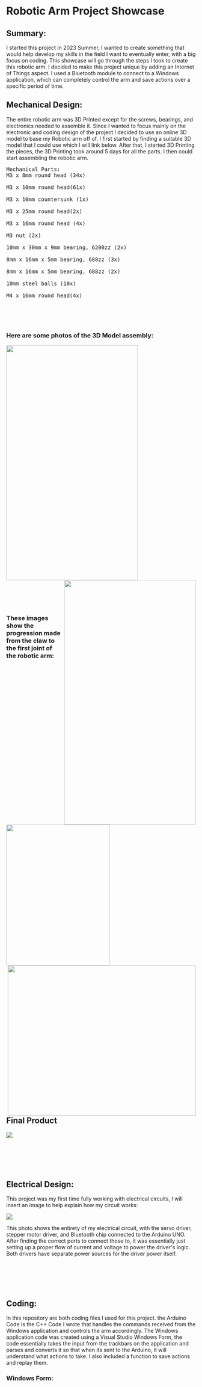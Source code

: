 # Robotic Arm Project Showcase
## Summary:
I started this project in 2023 Summer, I wanted to create something that would help develop my skills in the field I want to eventually enter, with a big focus on coding. This showcase will go through the steps I took to create this robotic arm. I decided
to make this project unique by adding an Internet of Things aspect. I used a Bluetooth module to connect to a Windows application, which can completely control the arm and save actions over a specific period of time. 

## Mechanical Design:
The entire robotic arm was 3D Printed except for the screws, bearings, and electronics needed to assemble it. Since I wanted to focus mainly on the electronic and coding design of the project I decided to use an online 3D model to base my Robotic arm off of.
I first started by finding a suitable 3D model that I could use which I will link below. After that, I started 3D Printing the pieces, the 3D Printing took around 5 days for all the parts. I then could start assembling the robotic arm.

<pre>Mechanical Parts:                                                          Electronic Parts:
M3 x 8mm round head (34x)                                                  Arduino Uno R3

M3 x 10mm round head(61x)                                                  A4988 Stepper Motor Driver

M3 x 10mm countersunk (1x)                                                 PCA9685 PWM Servo Driver

M3 x 25mm round head(2x)                                                   BB400 Solderless BreadBoard

M3 x 16mm round head (4x)                                                  Jumper Wires

M3 nut (2x)                                                                HC-05 Bluetooth Chip

10mm x 30mm x 9mm bearing, 6200zz (2x)                                     4.8V 2400mAh NiMH Battery

8mm x 16mm x 5mm bearing, 688zz (3x)                                       11.1V 2200mAh 35C 3S LiPo Battery

8mm x 16mm x 5mm bearing, 688zz (2x)                                       6 MG996R Servor Motors

10mm steel balls (10x)                                                     DC 4.0V 1.2A Stepper Motor

M4 x 16mm round head(4x)
</pre>

<br><br><br>
### Here are some photos of the 3D Model assembly:

<image src="https://github.com/Bryanh002/Robotic-arm/assets/139603920/b8f6eafc-d0d6-46d4-91ea-c5f621b200da" width="350" height="625" align="top" align="left">
<image src="https://github.com/Bryanh002/Robotic-arm/assets/139603920/804deff8-dd3c-4b91-a91c-a836c73bb71d" width="350" height="650" align="right"> 
<br><br><br><br><br>




### These images show the progression made from the claw to the first joint of the robotic arm:


<image src="https://github.com/Bryanh002/Robotic-arm/assets/139603920/4f318afc-e834-4da9-b107-3b20a39063fd" width="275" height="375" align="top">
<image src="https://github.com/Bryanh002/Robotic-arm/assets/139603920/ccc58798-7d26-455c-949b-3f4e90435a09" width="500" height="400" align="right"> 

<br><br><br><br>
## Final Product
<kbd>
<image src="https://github.com/Bryanh002/Robotic-arm/assets/139603920/a83b80b4-6cf4-429d-b52a-60580ca7886d">
</kbd>

<br><br><br><br>

## Electrical Design:
This project was my first time fully working with electrical circuits, I will insert an image to help explain how my circuit works:

<kbd>
<image src="https://github.com/Bryanh002/Robotic-arm/assets/139603920/ab2e8af6-1ab4-425b-9570-6f144bbfcf38">
</kbd>

This photo shows the entirety of my electrical circuit, with the servo driver, stepper motor driver, and Bluetooth chip connected to the Arduino UNO. 
After finding the correct ports to connect those to, it was essentially just setting up a proper flow of current and voltage to power the driver's logic.
Both drivers have separate power sources for the driver power itself. 


<br><br><br><br>

## Coding:
In this repository are both coding files I used for this project. the Arduino Code is the C++ Code I wrote that handles the commands received from the Windows application and controls the arm accordingly.
The Windows application code was created using a Visual Studio Windows Form, the code essentially takes the input from the trackbars on the application and parses and converts it so that when its sent
to the Arduino, it will understand what actions to take. I also included a function to save actions and replay them.

### Windows Form:






